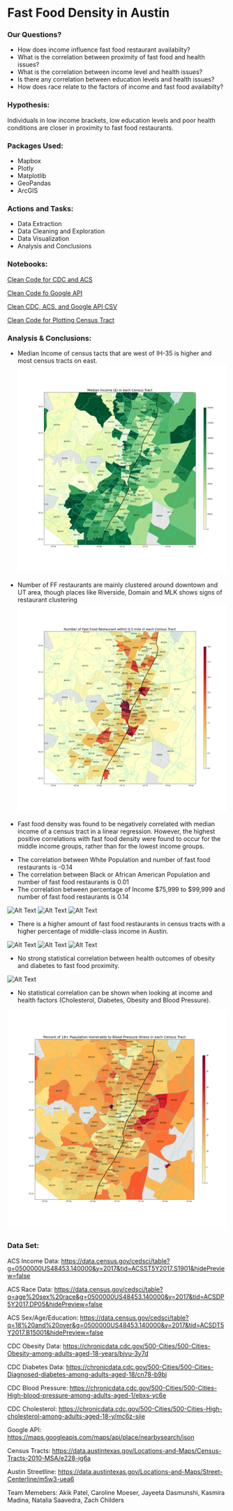 # Fast Food Density in Austin

### Our Questions?
* How does income influence fast food restaurant availabilty?
* What is the correlation between proximity of fast food and health issues?
* What is the correlation between income level and health issues?
* Is there any correlation between education levels and health issues?
* How does race relate to the factors of income and fast food availabilty?

### Hypothesis:

Individuals in low income brackets, low education levels and poor health conditions are closer in proximity to fast food restaurants.


### Packages Used:
* Mapbox
* Plotly
* Matplotlib
* GeoPandas
* ArcGIS

### Actions and Tasks:
* Data Extraction
* Data Cleaning and Exploration
* Data Visualization
* Analysis and Conclusions

### Notebooks:
[Clean Code for CDC and ACS](https://github.com/zlinguist/project1/tree/master/Cleaning_Code)

[Clean Code fo Google API](https://github.com/zlinguist/project1/blob/master/google_api.ipynb)

[Clean CDC, ACS, and Google API CSV](https://github.com/zlinguist/project1/blob/master/Data/mrgdata_food.csv)

[Clean Code for Plotting Census Tract](https://github.com/zlinguist/project1/blob/master/mapping_resources/CT_Mapping_Script.ipynb)

### Analysis & Conclusions:
* Median Income of census tacts that are west of IH-35 is higher and most census tracts on east.
![Alt Text](mapping_resources/images/Median_Income_Census_Tract.png)

* Number of FF restaurants are mainly clustered around downtown and UT area, though places like Riverside, Domain and MLK shows signs of restaurant clustering
![Alt Text](mapping_resources/images/Number_of_Fast_Food_in_Census_Tract.png)

* Fast food density was found to be negatively correlated with median income of a census tract in a linear regression. However, the highest positive correlations with fast food density were found to occur for the middle income groups, rather than for the lowest income groups.
 - The correlation between White Population and number of fast food restaurants is -0.14
 - The correlation between Black or African American Population and number of fast food restaurants is 0.01
 - The correlation between percentage of Income $75,999 to $99,999 and number of fast food restaurants is 0.14
 
![Alt Text](https://github.com/zlinguist/project1/blob/master/FF_Race_Income/med_inc_v_fast_food.jpg)
![Alt Text](https://github.com/zlinguist/project1/blob/master/FF_Race_Income/med_inc_v_black.jpg)
![Alt Text](https://github.com/zlinguist/project1/blob/master/FF_Race_Income/med_inc_v_white.jpg)

* There is a higher amount of fast food restaurants in census tracts with a higher percentage of middle-class income in Austin. 

![Alt Text](https://github.com/zlinguist/project1/blob/master/Images_Natalia/plot1.png)
![Alt Text](https://github.com/zlinguist/project1/blob/master/Images_Natalia/plot2.png)
![Alt Text](https://github.com/zlinguist/project1/blob/master/Images_Natalia/newplot%20(1).png)

* No strong statistical correlation between health outcomes of obesity and diabetes to fast food proximity.

![Alt Text](https://github.com/zlinguist/project1/blob/master/food_den_disease/food_den_health.png)

* No statistical correlation can be shown when looking at income and health factors (Cholesterol, Diabetes, Obesity and Blood Pressure).

![Alt Text](mapping_resources/images/Blood_Pressure_in_Census_Tract.png)




### Data Set:

ACS Income Data: https://data.census.gov/cedsci/table?g=0500000US48453.140000&y=2017&tid=ACSST5Y2017.S1901&hidePreview=false

ACS Race Data: https://data.census.gov/cedsci/table?q=age%20sex%20race&g=0500000US48453.140000&y=2017&tid=ACSDP5Y2017.DP05&hidePreview=false

ACS Sex/Age/Education: https://data.census.gov/cedsci/table?q=18%20and%20over&g=0500000US48453.140000&y=2017&tid=ACSDT5Y2017.B15001&hidePreview=false

CDC Obesity Data: https://chronicdata.cdc.gov/500-Cities/500-Cities-Obesity-among-adults-aged-18-years/bjvu-3y7d

CDC Diabetes Data: https://chronicdata.cdc.gov/500-Cities/500-Cities-Diagnosed-diabetes-among-adults-aged-18/cn78-b9bj

CDC Blood Pressure: https://chronicdata.cdc.gov/500-Cities/500-Cities-High-blood-pressure-among-adults-aged-1/ebxs-yc6e

CDC Cholesterol: https://chronicdata.cdc.gov/500-Cities/500-Cities-High-cholesterol-among-adults-aged-18-y/mc6z-sjie

Google API: https://maps.googleapis.com/maps/api/place/nearbysearch/json 

Census Tracts: https://data.austintexas.gov/Locations-and-Maps/Census-Tracts-2010-MSA/e228-ig6a

Austin Streetline: https://data.austintexas.gov/Locations-and-Maps/Street-Centerline/m5w3-uea6


Team Memebers: Akik Patel, Caroline Moeser, Jayeeta Dasmunshi, Kasmira Madina, Natalia Saavedra, Zach Childers 
